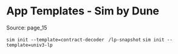 # App Templates - Sim by Dune

Source: page_15

`sim init --template=contract-decoder
` `/lp-snapshot` `sim init --template=univ3-lp
`

```

```

```

```
